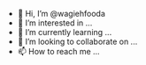- 👋 Hi, I’m @wagiehfooda
- 👀 I’m interested in ...
- 🌱 I’m currently learning ...
- 💞️ I’m looking to collaborate on ...
- 📫 How to reach me ...

<!---+
wagiehfooda/wagiehfooda is a ✨ special ✨ repository because its `README.md` (this file) appears on your GitHub profile.
You can click the Preview link to take a look at your changes.
--->
